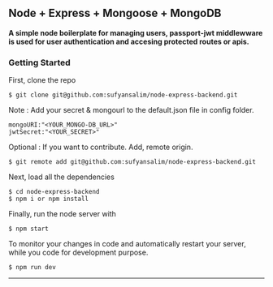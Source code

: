 ## Node + Express + Mongoose + MongoDB

__A simple node boilerplate for managing users, passport-jwt middlewware is used for user authentication and accesing protected routes or apis.__


### Getting Started

First, clone the repo
```
$ git clone git@github.com:sufyansalim/node-express-backend.git
```
Note : Add your secret & mongourl to the default.json file in config folder.

```
mongoURI:"<YOUR_MONGO-DB_URL>"
jwtSecret:"<YOUR_SECRET>"
```
Optional : If you want to contribute. Add, remote origin.

```
$ git remote add git@github.com:sufyansalim/node-express-backend.git
```
Next, load all the dependencies  

```
$ cd node-express-backend
$ npm i or npm install
``` 
Finally, run the node server with

```
$ npm start
```
To monitor your changes in code and automatically restart your server, while you code for development purpose.

```
$ npm run dev
```
 ***

